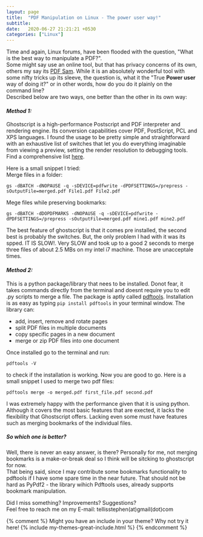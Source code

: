 ```yaml
---
layout: page
title:  "PDF Manipulation on Linux - The power user way!"
subtitle: 
date:   2020-06-27 21:21:21 +0530
categories: ["Linux"]
---
```


Time and again, Linux forums, have been flooded with the question, "What is the best way to manipulate a PDF?".   
Some might say use an online tool, but that has privacy concerns of its own, others my say its [PDF Sam](https://pdfsam.org/ "Checkout PDF Sam"). While it is an absolutely wonderful tool with some nifty tricks up its sleeve, the question is, what it the "True **Power user** way of doing it?" or in other words, how do you do it plainly on the command line?   
Described below are two ways, one better than the other in its own way:
#### _Method 1:_
Ghostscript is a high-performance Postscript and PDF interpreter and rendering engine. Its conversion capabilities cover PDF, PostScript, PCL and XPS languages.
I found the usage to be pretty simple and straightforward with an exhaustive list of switches that let you do everything imaginable from viewing a preview, setting the render resolution to debugging tools. Find a comprehensive list [here](https://www.ghostscript.com/doc/9.52/Use.htm "Visit site").

Here is a small snippet I tried:   
Merge files in a folder:
```
gs -dBATCH -dNOPAUSE -q -sDEVICE=pdfwrite -dPDFSETTINGS=/prepress -sOutputFile=merged.pdf File1.pdf File2.pdf
```
Mege files while preserving bookmarks:
```
gs -dBATCH -dDOPDFMARKS -dNOPAUSE -q -sDEVICE=pdfwrite -dPDFSETTINGS=/prepress -sOutputFile=merged.pdf mine1.pdf mine2.pdf
```
The best feature of ghostscript is that it comes pre installed, the second best is probably the switches. But, the only problem I had with it was its spped. IT IS SLOW!. Very SLOW and took up to a good 2 seconds to merge three files of about 2.5 MBs on my intel i7 machine. Those are unacceptale times.

#### _Method 2:_
This is a python package/library that nees to be installed. Donot fear, it takes commands directly from the terminal and doesnt require you to edit .py scripts to merge a file.
The package is aptly called [pdftools](https://pypi.org/project/pdftools/ "Go to site"). Installation is as easy as typing `pip install pdftools` in your terminal window.
The library can:
-   add, insert, remove and rotate pages
-   split PDF files in multiple documents
-   copy specific pages in a new document
-   merge or zip PDF files into one document  

Once installed go to the terminal and run:
```
pdftools -V
```
to check if the installation is working. Now you are good to go.
Here is a small snippet I used to merge two pdf files:
```
pdftools merge -o merged.pdf first_file.pdf second.pdf
```
I was extremely happy with the performance given that it is using python.
Although it covers the most basic features that are exected, it lacks the flexibility that Ghostscript offers. Lacking even some must have features such as merging bookmarks of the individual files.   

##### So which one is better? 
Well, there is never an easy answer, is there? Personally for me, not merging bookmarks is a make-or-break deal so I think will be sitcking to ghostscript for now.  
That being said, since I may contribute some bookmarks functionality to pdftools if I have some spare time in the near future. That should not be hard as PyPdf2 - the library wihich Pdftools uses, already supports bookmark manipulation.

Did I miss something? Improvements? Suggestions?   
Feel free to reach me on my E-mail: tellisstephen(at)gmail(dot)com

{% comment %}
Might you have an include in your theme? Why not try it here!
{% include my-themes-great-include.html %}
{% endcomment %}

